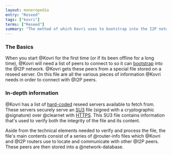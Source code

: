 ```yaml
---
layout: moneropedia
entry: "Reseed"
tags: ["kovri"]
terms: ["Reseed"]
summary: "The method of which Kovri uses to bootstrap into the I2P network"
---
```


### The Basics

When you start @Kovri for the first time (or if its been offline for a long time), @Kovri will need a list of peers to connect to so it can [bootstrap](https://en.wikipedia.org/wiki/Bootstrap) into the @I2P network. @Kovri gets these peers from a special file stored on a reseed server. On this file are all the various pieces of information @Kovri needs in order to connect with @I2P peers.

### In-depth information

@Kovri has a list of [hard-coded](https://en.wikipedia.org/wiki/Hard-coded) reseed servers available to fetch from. These servers securely serve an [SU3](https://geti2p.net/spec/updates#su3) file (signed with a cryptographic @signature) over @clearnet with [HTTPS](https://en.wikipedia.org/wiki/HTTPS). This SU3 file contains information that's used to verify both the integrity of the file and its content.

Aside from the technical elements needed to verify and process the file, the file's main contents consist of a series of @router-info files which @Kovri and @I2P routers use to locate and communicate with other @I2P peers. These peers are then stored into a @network-database.
